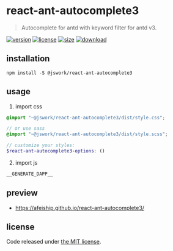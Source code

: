 # react-ant-autocomplete3
> Autocomplete for antd with keyword filter for antd v3.

[![version][version-image]][version-url]
[![license][license-image]][license-url]
[![size][size-image]][size-url]
[![download][download-image]][download-url]

## installation
```shell
npm install -S @jswork/react-ant-autocomplete3
```

## usage
1. import css
  ```scss
  @import "~@jswork/react-ant-autocomplete3/dist/style.css";

  // or use sass
  @import "~@jswork/react-ant-autocomplete3/dist/style.scss";

  // customize your styles:
  $react-ant-autocomplete3-options: ()
  ```
2. import js
  ```js
__GENERATE_DAPP__
  ```

## preview
- https://afeiship.github.io/react-ant-autocomplete3/

## license
Code released under [the MIT license](https://github.com/afeiship/react-ant-autocomplete3/blob/master/LICENSE.txt).

[version-image]: https://img.shields.io/npm/v/@jswork/react-ant-autocomplete3
[version-url]: https://npmjs.org/package/@jswork/react-ant-autocomplete3

[license-image]: https://img.shields.io/npm/l/@jswork/react-ant-autocomplete3
[license-url]: https://github.com/afeiship/react-ant-autocomplete3/blob/master/LICENSE.txt

[size-image]: https://img.shields.io/bundlephobia/minzip/@jswork/react-ant-autocomplete3
[size-url]: https://github.com/afeiship/react-ant-autocomplete3/blob/master/dist/react-ant-autocomplete3.min.js

[download-image]: https://img.shields.io/npm/dm/@jswork/react-ant-autocomplete3
[download-url]: https://www.npmjs.com/package/@jswork/react-ant-autocomplete3
